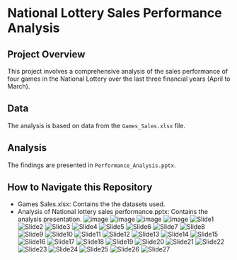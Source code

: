 
# National Lottery Sales Performance Analysis

## Project Overview
This project involves a comprehensive analysis of the sales performance of four games in the National Lottery over the last three financial years (April to March).

## Data
The analysis is based on data from the `Games_Sales.xlsx` file.

## Analysis
The findings are presented in `Performance_Analysis.pptx`. 

## How to Navigate this Repository
- Games Sales.xlsx: Contains the the datasets used.
- Analysis of National lottery sales performance.pptx: Contains the analysis presentation.
![image](https://github.com/GitWithNeeraj/performance-analysis-lottery-games/assets/84373485/86d18f9c-0f72-48b3-86fc-099b8f91483b)
![image](https://github.com/GitWithNeeraj/performance-analysis-lottery-games/assets/84373485/f59152da-7f6a-4df1-98c6-64ef30bcf00a)
![image](https://github.com/GitWithNeeraj/performance-analysis-lottery-games/assets/84373485/5bae4276-8d45-43ef-b1fd-d0d23e8177e0)
![image](https://github.com/GitWithNeeraj/performance-analysis-lottery-games/assets/84373485/e380e0c6-d832-43df-8aea-febe1a4b1bad)
![Slide1](https://github.com/GitWithNeeraj/performance-analysis-lottery-games/assets/84373485/1e71e20e-6ef6-4974-8a5e-fb30c0b4512b)
![Slide2](https://github.com/GitWithNeeraj/performance-analysis-lottery-games/assets/84373485/b2af290a-c2bb-4ed9-a4fc-a2e3bfd8f4b5)
![Slide3](https://github.com/GitWithNeeraj/performance-analysis-lottery-games/assets/84373485/1a46fb13-2482-4e10-a9eb-2c00a7445525)
![Slide4](https://github.com/GitWithNeeraj/performance-analysis-lottery-games/assets/84373485/bcbadc44-0693-4d69-9162-5e2e8da9cf01)
![Slide5](https://github.com/GitWithNeeraj/performance-analysis-lottery-games/assets/84373485/6694ba11-9dd7-4f6c-a54f-9c4710c49618)
![Slide6](https://github.com/GitWithNeeraj/performance-analysis-lottery-games/assets/84373485/21e4224e-9573-4c46-9f56-566bcc87139b)
![Slide7](https://github.com/GitWithNeeraj/performance-analysis-lottery-games/assets/84373485/2356a05b-5653-4753-acbc-4f69c95c2b8c)
![Slide8](https://github.com/GitWithNeeraj/performance-analysis-lottery-games/assets/84373485/e75fe0c0-c8ed-42c8-b4a5-1e939468a44d)
![Slide9](https://github.com/GitWithNeeraj/performance-analysis-lottery-games/assets/84373485/6eddfb30-785b-43d4-9472-d0311130a5c8)
![Slide10](https://github.com/GitWithNeeraj/performance-analysis-lottery-games/assets/84373485/db564207-e665-477a-a2f2-691dde45dc76)
![Slide11](https://github.com/GitWithNeeraj/performance-analysis-lottery-games/assets/84373485/9d584f5c-cbc6-49e1-945a-c724b8b4ea3c)
![Slide12](https://github.com/GitWithNeeraj/performance-analysis-lottery-games/assets/84373485/1c42ffc2-8be3-46f2-a9ad-52b27b372291)
![Slide13](https://github.com/GitWithNeeraj/performance-analysis-lottery-games/assets/84373485/d689efd8-e611-46aa-a00d-9f1ca6517ad7)
![Slide14](https://github.com/GitWithNeeraj/performance-analysis-lottery-games/assets/84373485/99f95f62-41d9-47d7-954e-88498253ec9e)
![Slide15](https://github.com/GitWithNeeraj/performance-analysis-lottery-games/assets/84373485/eaa16023-b13a-4a3b-b654-d328a65e6af8)
![Slide16](https://github.com/GitWithNeeraj/performance-analysis-lottery-games/assets/84373485/36b33d01-9270-4ba0-84d6-942c6fd5dc8a)
![Slide17](https://github.com/GitWithNeeraj/performance-analysis-lottery-games/assets/84373485/29df55a9-f568-4ad1-a005-9f0832f8e2a0)
![Slide18](https://github.com/GitWithNeeraj/performance-analysis-lottery-games/assets/84373485/d9620446-3fcc-459e-898b-1e7ef97880af)
![Slide19](https://github.com/GitWithNeeraj/performance-analysis-lottery-games/assets/84373485/bc630f7f-7a6a-4364-9a1a-e663e8766bb3)
![Slide20](https://github.com/GitWithNeeraj/performance-analysis-lottery-games/assets/84373485/b401ad53-3af6-4764-846b-38341b9324ba)
![Slide21](https://github.com/GitWithNeeraj/performance-analysis-lottery-games/assets/84373485/b1c40ae0-4c6a-49f1-8e04-2744e52acb02)
![Slide22](https://github.com/GitWithNeeraj/performance-analysis-lottery-games/assets/84373485/6f9d789a-7b43-4118-a60d-39bee5204fae)
![Slide23](https://github.com/GitWithNeeraj/performance-analysis-lottery-games/assets/84373485/3cabcf89-d666-4bee-8ad2-4dd906770cea)
![Slide24](https://github.com/GitWithNeeraj/performance-analysis-lottery-games/assets/84373485/dd75c9cc-c3e6-4e88-9200-ac92c09b5186)
![Slide25](https://github.com/GitWithNeeraj/performance-analysis-lottery-games/assets/84373485/7f647b92-6da1-475f-a4df-b080d7e04258)
![Slide26](https://github.com/GitWithNeeraj/performance-analysis-lottery-games/assets/84373485/a7b3807e-997a-43ba-9709-55efb0801c5b)
![Slide27](https://github.com/GitWithNeeraj/performance-analysis-lottery-games/assets/84373485/b773a61f-2077-4e5a-8c31-a2aa88867034)
